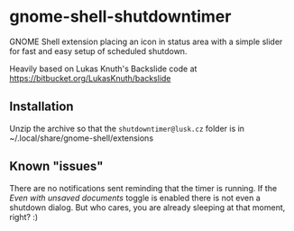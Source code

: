 gnome-shell-shutdowntimer
=========================

GNOME Shell extension placing an icon in status area with a simple slider for fast and easy setup of scheduled shutdown.

Heavily based on Lukas Knuth's Backslide code at https://bitbucket.org/LukasKnuth/backslide

Installation
------------

Unzip the archive so that the `shutdowntimer@lusk.cz` folder is in ~/.local/share/gnome-shell/extensions

Known "issues"
------------

There are no notifications sent reminding that the timer is running.
If the *Even with unsaved documents* toggle is enabled there is not even a shutdown dialog. But who cares, you are already sleeping at that moment, right? :)
